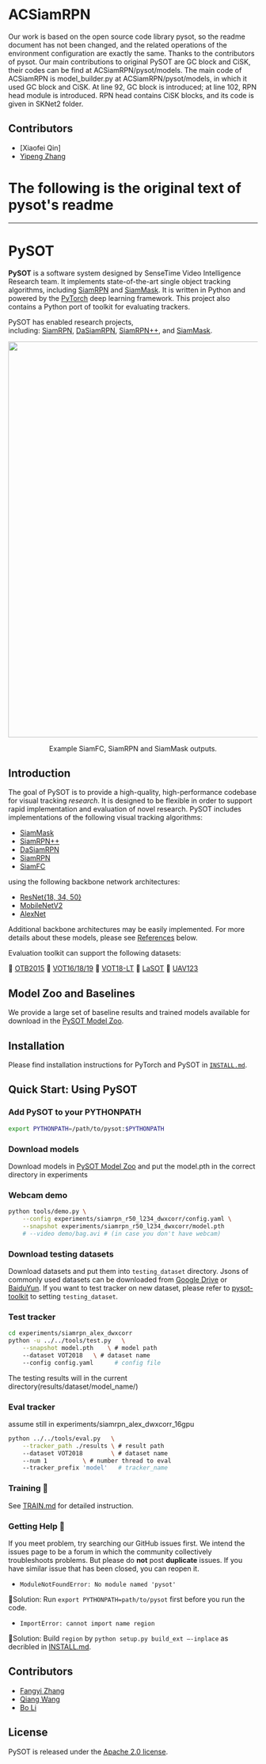 # ACSiamRPN
Our work is based on the open source code library pysot, so the readme document has not been changed, and the related operations of the environment configuration are exactly the same. Thanks to the contributors of pysot.
Our main contributions to original PySOT are GC block and CiSK, their codes can be find at ACSiamRPN/pysot/models. The main code of ACSiamRPN is model_builder.py at ACSiamRPN/pysot/models, in which it used GC block and CiSK. At line 92, GC block is introduced; at line 102, RPN head module is introduced. RPN head contains CiSK blocks, and its code is given in SKNet2 folder.
## Contributors
- [Xiaofei Qin]
- [Yipeng Zhang](https://github.com/linjiangxiaoxian)

# The following is the original text of pysot's readme
--------------------------------------------------------------------------------------------------------------------------------------------------------------------------------

# PySOT

**PySOT** is a software system designed by SenseTime Video Intelligence Research team. It implements state-of-the-art single object tracking algorithms, including [SiamRPN](http://openaccess.thecvf.com/content_cvpr_2018/html/Li_High_Performance_Visual_CVPR_2018_paper.html) and [SiamMask](https://arxiv.org/abs/1812.05050). It is written in Python and powered by the [PyTorch](https://pytorch.org) deep learning framework. This project also contains a Python port of toolkit for evaluating trackers.

PySOT has enabled research projects, including: [SiamRPN](http://openaccess.thecvf.com/content_cvpr_2018/html/Li_High_Performance_Visual_CVPR_2018_paper.html), [DaSiamRPN](https://arxiv.org/abs/1808.06048), [SiamRPN++](https://arxiv.org/abs/1812.11703), and [SiamMask](https://arxiv.org/abs/1812.05050).

<div align="center">
  <img src="demo/output/bag_demo.gif" width="800px" />
  <p>Example SiamFC, SiamRPN and SiamMask outputs.</p>
</div>

## Introduction

The goal of PySOT is to provide a high-quality, high-performance codebase for visual tracking *research*. It is designed to be flexible in order to support rapid implementation and evaluation of novel research. PySOT includes implementations of the following visual tracking algorithms:

- [SiamMask](https://arxiv.org/abs/1812.05050)
- [SiamRPN++](https://arxiv.org/abs/1812.11703)
- [DaSiamRPN](https://arxiv.org/abs/1808.06048)
- [SiamRPN](http://openaccess.thecvf.com/content_cvpr_2018/html/Li_High_Performance_Visual_CVPR_2018_paper.html)
- [SiamFC](https://arxiv.org/abs/1606.09549)

using the following backbone network architectures:

- [ResNet{18, 34, 50}](https://arxiv.org/abs/1512.03385)
- [MobileNetV2](https://arxiv.org/abs/1801.04381)
- [AlexNet](https://papers.nips.cc/paper/4824-imagenet-classification-with-deep-convolutional-neural-networks)

Additional backbone architectures may be easily implemented. For more details about these models, please see [References](#references) below.

Evaluation toolkit can support the following datasets:

:paperclip: [OTB2015](http://faculty.ucmerced.edu/mhyang/papers/pami15_tracking_benchmark.pdf) 
:paperclip: [VOT16/18/19](http://votchallenge.net) 
:paperclip: [VOT18-LT](http://votchallenge.net/vot2018/index.html) 
:paperclip: [LaSOT](https://arxiv.org/pdf/1809.07845.pdf) 
:paperclip: [UAV123](https://arxiv.org/pdf/1804.00518.pdf)

## Model Zoo and Baselines

We provide a large set of baseline results and trained models available for download in the [PySOT Model Zoo](MODEL_ZOO.md).

## Installation

Please find installation instructions for PyTorch and PySOT in [`INSTALL.md`](INSTALL.md).

## Quick Start: Using PySOT

### Add PySOT to your PYTHONPATH
```bash
export PYTHONPATH=/path/to/pysot:$PYTHONPATH
```

### Download models
Download models in [PySOT Model Zoo](MODEL_ZOO.md) and put the model.pth in the correct directory in experiments

### Webcam demo
```bash
python tools/demo.py \
    --config experiments/siamrpn_r50_l234_dwxcorr/config.yaml \
    --snapshot experiments/siamrpn_r50_l234_dwxcorr/model.pth
    # --video demo/bag.avi # (in case you don't have webcam)
```

### Download testing datasets
Download datasets and put them into `testing_dataset` directory. Jsons of commonly used datasets can be downloaded from [Google Drive](https://drive.google.com/drive/folders/10cfXjwQQBQeu48XMf2xc_W1LucpistPI) or [BaiduYun](https://pan.baidu.com/s/1js0Qhykqqur7_lNRtle1tA#list/path=%2F). If you want to test tracker on new dataset, please refer to [pysot-toolkit](https://github.com/StrangerZhang/pysot-toolkit) to setting `testing_dataset`. 

### Test tracker
```bash
cd experiments/siamrpn_alex_dwxcorr
python -u ../../tools/test.py 	\
	--snapshot model.pth 	\ # model path
	--dataset VOT2018 	\ # dataset name
	--config config.yaml	  # config file
```
The testing results will in the current directory(results/dataset/model_name/)

### Eval tracker
assume still in experiments/siamrpn_alex_dwxcorr_16gpu
``` bash
python ../../tools/eval.py 	 \
	--tracker_path ./results \ # result path
	--dataset VOT2018        \ # dataset name
	--num 1 		 \ # number thread to eval
	--tracker_prefix 'model'   # tracker_name
```

###  Training :wrench:
See [TRAIN.md](TRAIN.md) for detailed instruction.


### Getting Help :hammer:
If you meet problem, try searching our GitHub issues first. We intend the issues page to be a forum in which the community collectively troubleshoots problems. But please do **not** post **duplicate** issues. If you have similar issue that has been closed, you can reopen it.

- `ModuleNotFoundError: No module named 'pysot'`

:dart:Solution: Run `export PYTHONPATH=path/to/pysot` first before you run the code.

- `ImportError: cannot import name region`

:dart:Solution: Build `region` by `python setup.py build_ext —-inplace` as decribled in [INSTALL.md](INSTALL.md).
  
## Contributors

- [Fangyi Zhang](https://github.com/StrangerZhang)
- [Qiang Wang](http://www.robots.ox.ac.uk/~qwang/)
- [Bo Li](http://bo-li.info/)

## License

PySOT is released under the [Apache 2.0 license](https://github.com/STVIR/pysot/blob/master/LICENSE). 

